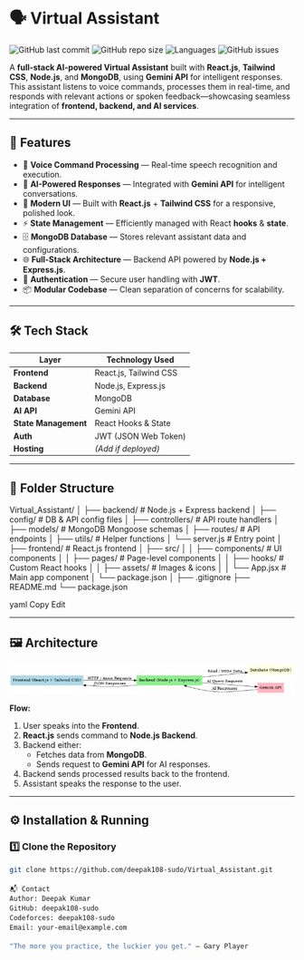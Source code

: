 # 🗣️ Virtual Assistant

![GitHub last commit](https://img.shields.io/github/last-commit/deepak108-sudo/Virtual_Assistant?color=brightgreen&style=flat-square)
![GitHub repo size](https://img.shields.io/github/repo-size/deepak108-sudo/Virtual_Assistant?color=blue&style=flat-square)
![Languages](https://img.shields.io/github/languages/top/deepak108-sudo/Virtual_Assistant?color=purple&style=flat-square)
![GitHub issues](https://img.shields.io/github/issues/deepak108-sudo/Virtual_Assistant?color=red&style=flat-square)

A **full-stack AI-powered Virtual Assistant** built with **React.js**, **Tailwind CSS**, **Node.js**, and **MongoDB**, using **Gemini API** for intelligent responses.  
This assistant listens to voice commands, processes them in real-time, and responds with relevant actions or spoken feedback—showcasing seamless integration of **frontend, backend, and AI services**.

---

## 🚀 Features

- 🎤 **Voice Command Processing** — Real-time speech recognition and execution.
- 🧠 **AI-Powered Responses** — Integrated with **Gemini API** for intelligent conversations.
- 🎨 **Modern UI** — Built with **React.js** + **Tailwind CSS** for a responsive, polished look.
- ⚡ **State Management** — Efficiently managed with React **hooks** & **state**.
- 🗄️ **MongoDB Database** — Stores relevant assistant data and configurations.
- 🌐 **Full-Stack Architecture** — Backend API powered by **Node.js + Express.js**.
- 🔐 **Authentication** — Secure user handling with **JWT**.
- 📦 **Modular Codebase** — Clean separation of concerns for scalability.

---

## 🛠 Tech Stack

| Layer                | Technology Used        |
| -------------------- | ---------------------- |
| **Frontend**         | React.js, Tailwind CSS |
| **Backend**          | Node.js, Express.js    |
| **Database**         | MongoDB                |
| **AI API**           | Gemini API             |
| **State Management** | React Hooks & State    |
| **Auth**             | JWT (JSON Web Token)   |
| **Hosting**          | _(Add if deployed)_    |

---

## 📂 Folder Structure

Virtual_Assistant/
│
├── backend/ # Node.js + Express backend
│ ├── config/ # DB & API config files
│ ├── controllers/ # API route handlers
│ ├── models/ # MongoDB Mongoose schemas
│ ├── routes/ # API endpoints
│ ├── utils/ # Helper functions
│ └── server.js # Entry point
│
├── frontend/ # React.js frontend
│ ├── src/
│ │ ├── components/ # UI components
│ │ ├── pages/ # Page-level components
│ │ ├── hooks/ # Custom React hooks
│ │ ├── assets/ # Images & icons
│ │ └── App.jsx # Main app component
│ └── package.json
│
├── .gitignore
├── README.md
└── package.json

yaml
Copy
Edit

---

## 🖼 Architecture

![Architecture Diagram](virtual_assistant_architecture.png)

**Flow:**

1. User speaks into the **Frontend**.
2. **React.js** sends command to **Node.js Backend**.
3. Backend either:
   - Fetches data from **MongoDB**.
   - Sends request to **Gemini API** for AI responses.
4. Backend sends processed results back to the frontend.
5. Assistant speaks the response to the user.



---

## ⚙️ Installation & Running

### 1️⃣ Clone the Repository

```bash
git clone https://github.com/deepak108-sudo/Virtual_Assistant.git

📬 Contact
Author: Deepak Kumar
GitHub: deepak108-sudo
Codeforces: deepak108-sudo
Email: your-email@example.com

"The more you practice, the luckier you get." – Gary Player
```
